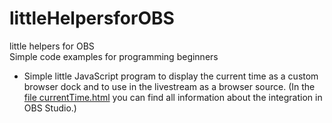 # littleHelpersforOBS
little helpers for OBS  
Simple code examples for programming beginners  
- Simple little JavaScript program to display the current time as a custom browser dock and to use in the livestream as a browser source. (In the [file currentTime.html](currentTime.html) you can find all information about the integration in OBS Studio.)
